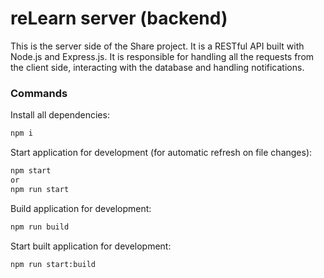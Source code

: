 # reLearn server (backend)

This is the server side of the Share project. It is a RESTful API built with Node.js and Express.js. It is responsible for handling all the requests from the client side, interacting with the database and handling notifications.

### Commands

Install all dependencies:

```sh
npm i
```

Start application for development (for automatic refresh on file changes):

```sh
npm start
or
npm run start
```

Build application for development:

```sh
npm run build
```

Start built application for development:

```sh
npm run start:build
```
